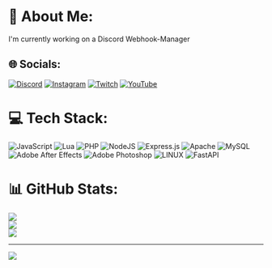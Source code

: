 # 💫 About Me:
I'm currently working on a Discord Webhook-Manager


## 🌐 Socials:
[![Discord](https://img.shields.io/badge/Discord-%237289DA.svg?logo=discord&logoColor=white)](https://discord.gg/https://discord.gg/Vmnb65KWHh) [![Instagram](https://img.shields.io/badge/Instagram-%23E4405F.svg?logo=Instagram&logoColor=white)](https://instagram.com/_mnho) [![Twitch](https://img.shields.io/badge/Twitch-%239146FF.svg?logo=Twitch&logoColor=white)](https://twitch.tv/masterhypx) [![YouTube](https://img.shields.io/badge/YouTube-%23FF0000.svg?logo=YouTube&logoColor=white)](https://youtube.com/@UCyoQAQFJOVkwkgHZRpFweMA) 

# 💻 Tech Stack:
![JavaScript](https://img.shields.io/badge/javascript-%23323330.svg?style=for-the-badge&logo=javascript&logoColor=%23F7DF1E) ![Lua](https://img.shields.io/badge/lua-%232C2D72.svg?style=for-the-badge&logo=lua&logoColor=white) ![PHP](https://img.shields.io/badge/php-%23777BB4.svg?style=for-the-badge&logo=php&logoColor=white) ![NodeJS](https://img.shields.io/badge/node.js-6DA55F?style=for-the-badge&logo=node.js&logoColor=white) ![Express.js](https://img.shields.io/badge/express.js-%23404d59.svg?style=for-the-badge&logo=express&logoColor=%2361DAFB) ![Apache](https://img.shields.io/badge/apache-%23D42029.svg?style=for-the-badge&logo=apache&logoColor=white) ![MySQL](https://img.shields.io/badge/mysql-%2300f.svg?style=for-the-badge&logo=mysql&logoColor=white) ![Adobe After Effects](https://img.shields.io/badge/Adobe%20After%20Effects-9999FF.svg?style=for-the-badge&logo=Adobe%20After%20Effects&logoColor=white) ![Adobe Photoshop](https://img.shields.io/badge/adobephotoshop-%2331A8FF.svg?style=for-the-badge&logo=adobephotoshop&logoColor=white) ![LINUX](https://img.shields.io/badge/Linux-FCC624?style=for-the-badge&logo=linux&logoColor=black) ![FastAPI](https://img.shields.io/badge/FastAPI-005571?style=for-the-badge&logo=fastapi)
# 📊 GitHub Stats:
![](https://github-readme-stats.vercel.app/api?username=masterhyp&theme=dark&hide_border=false&include_all_commits=true&count_private=true)<br/>
![](https://github-readme-streak-stats.herokuapp.com/?user=masterhyp&theme=dark&hide_border=false)<br/>
![](https://github-readme-stats.vercel.app/api/top-langs/?username=masterhyp&theme=dark&hide_border=false&include_all_commits=true&count_private=true&layout=compact)

---
[![](https://visitcount.itsvg.in/api?id=masterhyp&icon=0&color=0)](https://visitcount.itsvg.in)

<!-- Proudly created with GPRM ( https://gprm.itsvg.in ) -->

